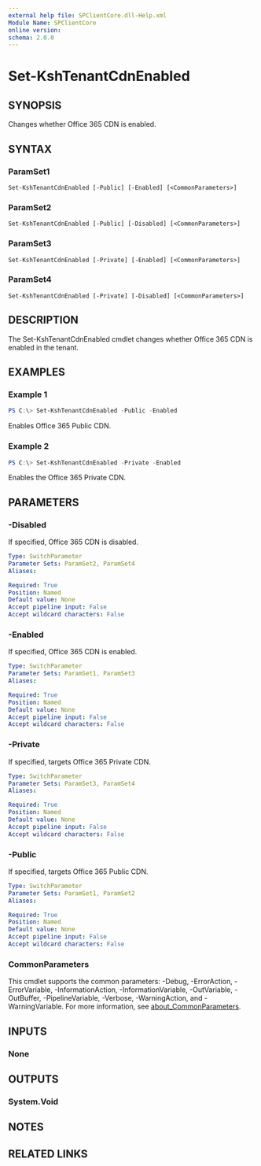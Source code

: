 ```yaml
---
external help file: SPClientCore.dll-Help.xml
Module Name: SPClientCore
online version:
schema: 2.0.0
---
```


# Set-KshTenantCdnEnabled

## SYNOPSIS
Changes whether Office 365 CDN is enabled.

## SYNTAX

### ParamSet1
```
Set-KshTenantCdnEnabled [-Public] [-Enabled] [<CommonParameters>]
```

### ParamSet2
```
Set-KshTenantCdnEnabled [-Public] [-Disabled] [<CommonParameters>]
```

### ParamSet3
```
Set-KshTenantCdnEnabled [-Private] [-Enabled] [<CommonParameters>]
```

### ParamSet4
```
Set-KshTenantCdnEnabled [-Private] [-Disabled] [<CommonParameters>]
```

## DESCRIPTION
The Set-KshTenantCdnEnabled cmdlet changes whether Office 365 CDN is enabled in the tenant.

## EXAMPLES

### Example 1
```powershell
PS C:\> Set-KshTenantCdnEnabled -Public -Enabled
```

Enables Office 365 Public CDN.

### Example 2
```powershell
PS C:\> Set-KshTenantCdnEnabled -Private -Enabled
```

Enables the Office 365 Private CDN.

## PARAMETERS

### -Disabled
If specified, Office 365 CDN is disabled.

```yaml
Type: SwitchParameter
Parameter Sets: ParamSet2, ParamSet4
Aliases:

Required: True
Position: Named
Default value: None
Accept pipeline input: False
Accept wildcard characters: False
```

### -Enabled
If specified, Office 365 CDN is enabled.

```yaml
Type: SwitchParameter
Parameter Sets: ParamSet1, ParamSet3
Aliases:

Required: True
Position: Named
Default value: None
Accept pipeline input: False
Accept wildcard characters: False
```

### -Private
If specified, targets Office 365 Private CDN.

```yaml
Type: SwitchParameter
Parameter Sets: ParamSet3, ParamSet4
Aliases:

Required: True
Position: Named
Default value: None
Accept pipeline input: False
Accept wildcard characters: False
```

### -Public
If specified, targets Office 365 Public CDN.

```yaml
Type: SwitchParameter
Parameter Sets: ParamSet1, ParamSet2
Aliases:

Required: True
Position: Named
Default value: None
Accept pipeline input: False
Accept wildcard characters: False
```

### CommonParameters
This cmdlet supports the common parameters: -Debug, -ErrorAction, -ErrorVariable, -InformationAction, -InformationVariable, -OutVariable, -OutBuffer, -PipelineVariable, -Verbose, -WarningAction, and -WarningVariable. For more information, see [about_CommonParameters](http://go.microsoft.com/fwlink/?LinkID=113216).

## INPUTS

### None

## OUTPUTS

### System.Void

## NOTES

## RELATED LINKS
